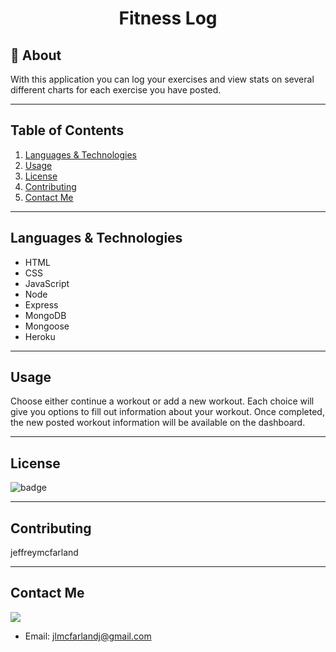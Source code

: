 
# <div align="center">Fitness Log</div>

## 💪 About

With this application you can log your exercises and view stats on several different charts for each exercise you have posted.

***
## Table of Contents
1. [Languages & Technologies](#languages-&-technologies)
2. [Usage](#usage)
3. [License](#license)
4. [Contributing](#contributing)
5. [Contact Me](#contact-me)

***
## Languages & Technologies

* HTML
* CSS
* JavaScript
* Node
* Express
* MongoDB
* Mongoose
* Heroku

***
## Usage

Choose either continue a workout or add a new workout. Each choice will give you options to fill out information about your workout. Once completed, the new posted workout information will be available on the dashboard.

***
## License

![badge](https://img.shields.io/badge/License-MIT-success)

***
## Contributing

jeffreymcfarland

***
## Contact Me    

<kbd><img src="https://avatars1.githubusercontent.com/u/59814218?v=4" /></kbd> 
* Email: <jlmcfarlandj@gmail.com>
